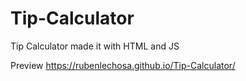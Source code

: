 # Tip-Calculator
Tip Calculator made it with HTML and JS <br>

Preview https://rubenlechosa.github.io/Tip-Calculator/

